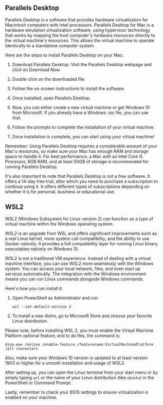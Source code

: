 ## Parallels Desktop
Parallels Desktop is a software that provides hardware virtualization for Macintosh computers with Intel processors. Parallels Desktop for Mac is a hardware emulation virtualization software, using hypervisor technology that works by mapping the host computer's hardware resources directly to the virtual machine's resources. This allows the virtual machine to operate identically to a standalone computer system.

Here are the steps to install Parallels Desktop on your Mac:

1. Download Parallels Desktop. Visit the Parallels Desktop webpage and click on Download Now.

2. Double click on the downloaded file.

3. Follow the on-screen instructions to install the software.

4. Once installed, open Parallels Desktop.

5. Now, you can either create a new virtual machine or get Windows 10 from Microsoft. If you already have a Windows .iso file, you can use that.

6. Follow the prompts to complete the installation of your virtual machine.

7. Once installation is complete, you can start using your virtual machine!

Remember: Using Parallels Desktop requires a considerable amount of your Mac's resources, so make sure your Mac has enough RAM and storage space to handle it. For best performance, a Mac with an Intel Core i5 Processor, 8GB RAM, and at least 50GB of storage is recommended for running Parallels Desktop. 

It's also important to note that Parallels Desktop is not a free software. It offers a 14-day free trial, after which you need to purchase a subscription to continue using it. It offers different types of subscriptions depending on whether it is for personal, business or educational use.



## WSL2
WSL2 (Windows Subsystem for Linux version 2) can function as a type of virtual machine within the Windows operating system. 

WSL2 is an upgrade from WSL and offers significant improvements such as a real Linux kernel, more system call compatibility, and the ability to use Docker natively. It provides a full compatibility layer for running Linux binary executables natively on Windows 10.

WSL2 is not a traditional VM experience. Instead of dealing with a virtual machine interface, you can use WSL2 more seamlessly with the Windows system. You can access your local network, files, and even start up services automatically. The integration with the Windows environment means you can run Linux commands alongside Windows commands.

Here's how you can install it:

1. Open PowerShell as Administrator and run:
   
   ```wsl --set-default-version 2```

2. To install a new distro, go to Microsoft Store and choose your favorite Linux distribution.
   
Please note, before installing WSL 2, you must enable the Virtual Machine Platform optional feature, and to do this, the command is: 

```dism.exe /online /enable-feature /featurename:VirtualMachinePlatform /all /norestart```

Also, make sure your Windows 10 version is updated to at least version 1903 or higher for a smooth installation and usage of WSL2. 

After setting up, you can open the Linux terminal from your start menu or by simply typing `wsl` or the name of your Linux distribution (like `ubuntu`) in the PowerShell or Command Prompt.

Lastly, remember to check your BIOS settings to ensure virtualization is enabled on your machine.
